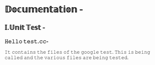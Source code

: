 
# 𝔻𝕠𝕔𝕦𝕞𝕖𝕟𝕥𝕒𝕥𝕚𝕠𝕟 - 

## 𝕀.𝕌𝕟𝕚𝕥 𝕋𝕖𝕤𝕥 -

### 𝙷𝚎𝚕𝚕𝚘 𝚝𝚎𝚜𝚝.𝚌𝚌-
𝙸𝚝 𝚌𝚘𝚗𝚝𝚊𝚒𝚗𝚜 𝚝𝚑𝚎 𝚏𝚒𝚕𝚎𝚜 𝚘𝚏 𝚝𝚑𝚎 𝚐𝚘𝚘𝚐𝚕𝚎 𝚝𝚎𝚜𝚝. 𝚃𝚑𝚒𝚜 𝚒𝚜 𝚋𝚎𝚒𝚗𝚐 𝚌𝚊𝚕𝚕𝚎𝚍 𝚊𝚗𝚍 𝚝𝚑𝚎 𝚟𝚊𝚛𝚒𝚘𝚞𝚜 𝚏𝚒𝚕𝚎𝚜 𝚊𝚛𝚎 𝚋𝚎𝚒𝚗𝚐 𝚝𝚎𝚜𝚝𝚎𝚍.


